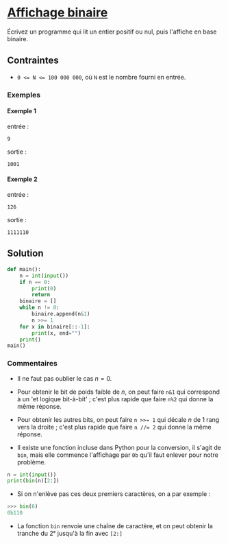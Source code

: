 # [Affichage binaire](http://www.france-ioi.org/algo/task.php?idChapter=565&idTask=441)


Écrivez un programme qui lit un entier positif ou nul, puis l'affiche en base binaire.

## Contraintes

* `0 <= N <= 100 000 000`, où `N` est le nombre fourni en entrée.

### Exemples
#### Exemple 1

entrée :

    9

sortie :

    1001

#### Exemple 2

entrée :

    126

sortie :

    1111110

## Solution

```python
def main():
    n = int(input())
    if n == 0:
        print(0)
        return
    binaire = []
    while n != 0:
        binaire.append(n&1)
        n >>= 1
    for x in binaire[::-1]:
        print(x, end="")
    print()
main()
```

### Commentaires
* Il ne faut pas oublier le cas $n = 0$.
* Pour obtenir le bit de poids faible de $n$, on peut faire `n&1` qui correspond à un 'et logique bit-à-bit' ; c'est plus rapide que faire `n%2` qui donne la même réponse.
* Pour obtenir les autres bits, on peut faire `n >>= 1` qui décale $n$ de 1 rang vers la droite ; c'est plus rapide que faire `n //= 2` qui donne la même réponse.

* Il existe une fonction incluse dans Python pour la conversion, il s'agit de `bin`, mais elle commence l'affichage par `0b` qu'il faut enlever pour notre problème.

```python
n = int(input())
print(bin(n)[2:])
```

* Si on n'enlève pas ces deux premiers caractères, on a par exemple :
```python
>>> bin(6)
0b110
```
* La fonction `bin` renvoie une chaîne de caractère, et on peut obtenir la tranche du 2ᵉ jusqu'à la fin avec `[2:]`
